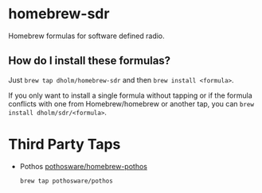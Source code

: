 homebrew-sdr
============

Homebrew formulas for software defined radio.

How do I install these formulas?
--------------------------------
Just `brew tap dholm/homebrew-sdr` and then `brew install <formula>`.

If you only want to install a single formula without tapping or if the formula
conflicts with one from Homebrew/homebrew or another tap, you can `brew install
dholm/sdr/<formula>`.


Third Party Taps
================

* Pothos [pothosware/homebrew-pothos](https://github.com/pothosware/homebrew-pothos)

  ```
  brew tap pothosware/pothos
  ```
